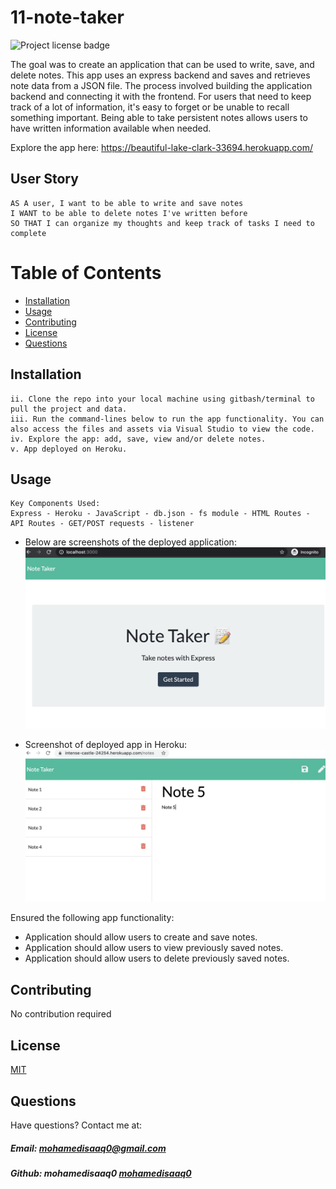 # 11-note-taker

![Project license badge](https://img.shields.io/badge/license-MIT-brightgreen)

The goal was to create an application that can be used to write, save, and delete notes. This app uses an express backend and saves and retrieves note data from a JSON file. The process involved building the application backend and connecting it with the frontend. For users that need to keep track of a lot of information, it's easy to forget or be unable to recall something important. Being able to take persistent notes allows users to have written information available when needed.

Explore the app here: https://beautiful-lake-clark-33694.herokuapp.com/

## User Story

```
AS A user, I want to be able to write and save notes
I WANT to be able to delete notes I've written before
SO THAT I can organize my thoughts and keep track of tasks I need to complete
```

# Table of Contents

- [Installation](#Installation)
- [Usage](#Usage)
- [Contributing](#Contributing)
- [License](#License)
- [Questions](#Questions)

## Installation

```
ii. Clone the repo into your local machine using gitbash/terminal to pull the project and data.
iii. Run the command-lines below to run the app functionality. You can also access the files and assets via Visual Studio to view the code.
iv. Explore the app: add, save, view and/or delete notes.
v. App deployed on Heroku.
```

## Usage

```
Key Components Used:
Express - Heroku - JavaScript - db.json - fs module - HTML Routes - API Routes - GET/POST requests - listener
```

- Below are screenshots of the deployed application:
  ![Express Note Taker Screenshot: HTML](./public/assets/images/expressNoteTaker_html_screenshot.png)

- Screenshot of deployed app in Heroku:
  ![Express Note Taker Screenshot: NOTES](./public/assets/images/NoteTaker_heroku.png)

Ensured the following app functionality:

- Application should allow users to create and save notes.
- Application should allow users to view previously saved notes.
- Application should allow users to delete previously saved notes.

## Contributing

No contribution required

## License

[MIT](https://choosealicense.com/licenses/mit/)

## Questions

Have questions? Contact me at:

##### Email: mohamedisaaq0@gmail.com

##### Github: **mohamedisaaq0** [mohamedisaaq0](https://github.com/mohamedisaaq0)
